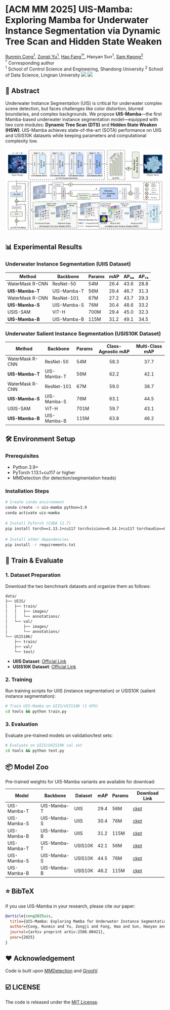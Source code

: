 # [ACM MM 2025] UIS-Mamba: Exploring Mamba for Underwater Instance Segmentation via Dynamic Tree Scan and Hidden State Weaken
[Runmin Cong<sup><span>1</span></sup>](https://scholar.google.cz/citations?user=-VrKJ0EAAAAJ&hl), [Zongji Yu<sup><span>1</span></sup>](https://scholar.google.com/citations?user=fDR2utkAAAAJ), [Hao Fang<sup><span>1†</span></sup>](https://scholar.google.cz/citations?user=PA0RVvgAAAAJ), Haoyan Sun<sup><span>1</span></sup>, [Sam Kwong<sup><span>2</span></sup>](https://scholar.google.com/citations?user=_PVI6EAAAAAJ)  
<sup><span>†</span></sup> Corresponding author  
<sup>1</sup> School of Control Science and Engineering, Shandong University
<sup>2</sup> School of Data Science, Lingnan University
<a href='https://arxiv.org/pdf/2508.00421v1'><img src='https://img.shields.io/badge/ArXiv-2508.00421v1-red'></a> 
<a href='https://github.com/Maricalce/UIS-Mamba'><img src='https://img.shields.io/badge/GitHub-UIS--Mamba-green'></a>


## 📖 Abstract
Underwater Instance Segmentation (UIS) is critical for underwater complex scene detection, but faces challenges like color distortion, blurred boundaries, and complex backgrounds. We propose **UIS-Mamba**—the first Mamba-based underwater instance segmentation model—equipped with two core modules:  **Dynamic Tree Scan (DTS)** and **Hidden State Weaken (HSW)**. UIS-Mamba achieves state-of-the-art (SOTA) performance on UIIS and USIS10K datasets while keeping parameters and computational complexity low.

![UIS-Mamba Framework](Framework.png)

## 📊 Experimental Results
### Underwater Instance Segmentation (UIIS Dataset)
| Method          | Backbone       | Params | mAP  | AP₅₀ | AP₇₅ |
|-----------------|----------------|--------|------|------|------|
| WaterMask R-CNN | ResNet-50      | 54M    | 26.4 | 43.6 | 28.8 |
| **UIS-Mamba-T** | UIS-Mamba-T    | 56M    | 29.4 | 46.7 | 31.3 |
| WaterMask R-CNN | ResNet-101     | 67M    | 27.2 | 43.7 | 29.3 |
| **UIS-Mamba-S** | UIS-Mamba-S    | 76M    | 30.4 | 48.6 | 33.2 |
| USIS-SAM        | ViT-H          | 700M   | 29.4 | 45.0 | 32.3 |
| **UIS-Mamba-B** | UIS-Mamba-B    | 115M   | 31.2 | 49.1 | 34.5 |

### Underwater Salient Instance Segmentation (USIS10K Dataset)
| Method          | Backbone       | Params | Class-Agnostic mAP | Multi-Class mAP |
|-----------------|----------------|--------|:------------------:|:---------------:|
| WaterMask R-CNN | ResNet-50      | 54M    | 58.3               | 37.7            |
| **UIS-Mamba-T** | UIS-Mamba-T    | 56M    | 62.2               | 42.1            |
| WaterMask R-CNN | ResNet-101     | 67M    | 59.0               | 38.7            |
| **UIS-Mamba-S** | UIS-Mamba-S    | 76M    | 63.1               | 44.5            |
| USIS-SAM        | ViT-H          | 701M   | 59.7               | 43.1            |
| **UIS-Mamba-B** | UIS-Mamba-B    | 115M   | 63.8               | 46.2            |


## 🛠️ Environment Setup
### Prerequisites
- Python 3.9+  
- PyTorch 1.13.1+cu117 or higher  
- MMDetection (for detection/segmentation heads)  

### Installation Steps
```bash
# Create conda environment
conda create -n uis-mamba python=3.9
conda activate uis-mamba

# Install PyTorch (CUDA 11.7)
pip install torch==1.13.1+cu117 torchvision==0.14.1+cu117 torchaudio==0.13.1 --extra-index-url https://download.pytorch.org/whl/cu117

# Install other dependencies
pip install -r requirements.txt

```


## 🚀 Train & Evaluate
### 1. Dataset Preparation
Download the two benchmark datasets and organize them as follows:  
```
data/
├── UIIS/
│   ├── train/
│   │   ├── images/
│   │   └── annotations/
│   └── val/
│       ├── images/
│       └── annotations/
└── USIS10K/
    ├── train/
    ├── val/
    └── test/
```
- **UIIS Dataset**: [Official Link](https://github.com/LiamLian0727/WaterMask)  
- **USIS10K Dataset**: [Official Link](https://github.com/LiamLian0727/USIS10K)  

### 2. Training
Run training scripts for UIIS (instance segmentation) or USIS10K (salient instance segmentation):  
```bash
# Train UIS-Mamba on UIIS/USIS10K (1 GPU)
cd tools && python train.py

```

### 3. Evaluation
Evaluate pre-trained models on validation/test sets:  
```bash
# Evaluate on UIIS/USIS10K val set
cd tools && python test.py
```


## 📦 Model Zoo
Pre-trained weights for UIS-Mamba variants are available for download:  

| Model           | Backbone       | Dataset   | mAP  | Params | Download Link                                                                 |
|-----------------|----------------|-----------|------|--------|-------------------------------------------------------------------------------|
| UIS-Mamba-T     | UIS-Mamba-T    | UIIS      | 29.4 | 56M    | [ckpt](https://pan.baidu.com/s/1EM6A7PywglGVDwbI1sto0g?pwd=bqyb) |
| UIS-Mamba-S     | UIS-Mamba-S    | UIIS      | 30.4 | 76M    | [ckpt](https://pan.baidu.com/s/1HNc55AN0W1fqJmlfchiacQ?pwd=3v76) |
| UIS-Mamba-B     | UIS-Mamba-B    | UIIS      | 31.2 | 115M   | [ckpt](https://pan.baidu.com/s/1EM6A7PywglGVDwbI1sto0g?pwd=bqyb) |
| UIS-Mamba-T     | UIS-Mamba-T    | USIS10K   | 42.1 | 56M    | [ckpt](https://pan.baidu.com/s/1x8bF7GVA0-rzQCn21gxdhQ?pwd=32nx) |
| UIS-Mamba-S     | UIS-Mamba-S    | USIS10K   | 44.5 | 76M    | [ckpt](https://pan.baidu.com/s/1poBSuGHsS_GT1V-i3Vim9w?pwd=kyhc) |
| UIS-Mamba-B     | UIS-Mamba-B    | USIS10K   | 46.2 | 115M   | [ckpt](https://pan.baidu.com/s/1DDa2Rwo-uYdDTBR_VSPt6g?pwd=7qh8) |


## ⭐ BibTeX
If you use UIS-Mamba in your research, please cite our paper:  
```bibtex
@article{cong2025uis,
  title={UIS-Mamba: Exploring Mamba for Underwater Instance Segmentation via Dynamic Tree Scan and Hidden State Weaken},
  author={Cong, Runmin and Yu, Zongji and Fang, Hao and Sun, Haoyan and Kwong, Sam},
  journal={arXiv preprint arXiv:2508.00421},
  year={2025}
}
```


## ❤️ Acknowledgement

Code is built upon [MMDetection](https://github.com/open-mmlab/mmdetection) and [GrootV](https://github.com/EasonXiao-888/MambaTree).


## ☑️ LICENSE
The code is released under the [MIT License](https://opensource.org/license/MIT).


